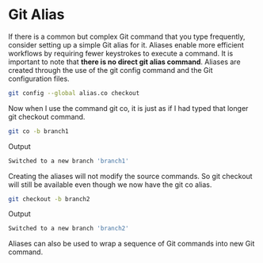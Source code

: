 
# Git Alias

If there is a common but complex Git command that you type frequently, consider setting up a simple Git alias for it. Aliases enable more efficient workflows by requiring fewer keystrokes to execute a command. It is important to note that **there is no direct git alias command**. Aliases are created through the use of the git config command and the Git configuration files.

```bash
git config --global alias.co checkout
```

Now when I use the command git co, it is just as if I had typed that longer git checkout command.

```bash
git co -b branch1
```

Output

```bash
Switched to a new branch 'branch1'
```

Creating the aliases will not modify the source commands. So git checkout will still be available even though we now have the git co alias.

```bash
git checkout -b branch2
```

Output

```bash
Switched to a new branch 'branch2'
```

Aliases can also be used to wrap a sequence of Git commands into new Git command.
